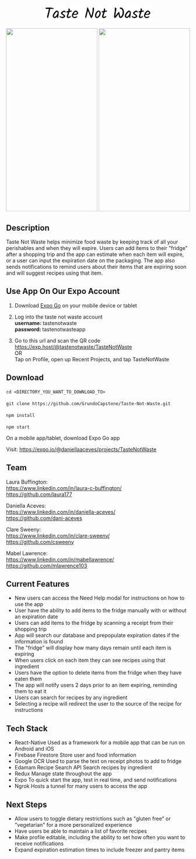 <div style="text-align:center"><img src=assets/title.png width="300"></div>

<br/>

<div> <img src=assets/IMG_2389.GIF width="250" height="500"> <img src=assets/IMG_2393.GIF width="250" height="500"></div>

## Description

Taste Not Waste helps minimize food waste by keeping track of all your perishables and when they will expire. Users can add items to their "fridge" after a shopping trip and the app can estimate when each item will expire, or a user can input the expiration date on the packaging. The app also sends notifications to remind users about their items that are expiring soon and will suggest recipes using that item.

## Use App On Our Expo Account

1. Download <a href="https://expo.dev/client">Expo Go</a> on your mobile device or tablet

2. Log into the taste not waste account
    <br /> <strong > username: </strong> tastenotwaste
    <br /> <strong > password: </strong>  tastenotwasteapp
3. Go to this url and scan the QR code https://exp.host/@tastenotwaste/TasteNotWaste
    <br />    OR  <br />
   Tap on Profile, open up Recent Projects, and tap TasteNotWaste

## Download

```
cd <DIRECTORY_YOU_WANT_TO_DOWNLOAD_TO>

git clone https://github.com/GrundoCapstone/Taste-Not-Waste.git

npm install

npm start
```

On a mobile app/tablet, download Expo Go app

Visit: https://expo.io/@daniellaaceves/projects/TasteNotWaste

## Team

Laura Buffington:<br/>
https://www.linkedin.com/in/laura-c-buffington/ <br />
https://github.com/laura177

Daniella Aceves:<br/>
https://www.linkedin.com/in/daniella-aceves/ <br />
https://github.com/dani-aceves

Clare Sweeny:<br/>
https://www.linkedin.com/in/clare-sweeny/ <br />
https://github.com/csweeny

Mabel Lawrence:<br/>
https://www.linkedin.com/in/mabellawrence/ <br />
https://github.com/mlawrence103

## Current Features

- New users can access the Need Help modal for instructions on how to use the app
- User have the ability to add items to the fridge manually with or without an expiration date
- Users can add items to the fridge by scanning a receipt from their shopping trip
- App will search our database and prepopulate expiration dates if the information is found
- The "fridge" will display how many days remain until each item is expiring
- When users click on each item they can see recipes using that ingredient
- Users have the option to delete items from the fridge when they have eaten them
- The app will notify users 2 days prior to an item expiring, reminding them to eat it
- Users can search for recipes by any ingredient
- Selecting a recipe will redirect the user to the source of the recipe for instructions

## Tech Stack

- React-Native
  Used as a framework for a mobile app that can be run on Android and iOS
- Firebase Firestore
  Store user and food information
- Google OCR
  Used to parse the text on receipt photos to add to fridge
- Edamam Recipe Search API
  Search recipes by ingredient
- Redux
  Manage state throughout the app
- Expo
  To quick start the app, test in real time, and send notifications
- Ngrok
  Hosts a tunnel for many users to access the app

## Next Steps

- Allow users to toggle dietary restrictions such as "gluten free" or "vegetarian" for a more personalized experience
- Have users be able to maintain a list of favorite recipes
- Make profile editable, including the ability to set how often you want to receive notifications
- Expand expiration estimation times to include freezer and pantry items

